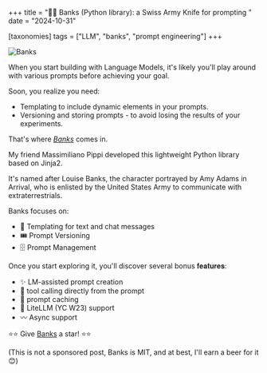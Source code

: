 +++
title = "👩‍🏫 Banks (Python library): a Swiss Army Knife for prompting	"
date = "2024-10-31"

[taxonomies]
tags = ["LLM", "banks", "prompt engineering"]
+++

![Banks](banks.gif)

When you start building with Language Models, it's likely you'll play around with various prompts before achieving your goal.

Soon, you realize you need:
- Templating to include dynamic elements in your prompts.
- Versioning and storing prompts - to avoid losing the results of your experiments.

That's where [*Banks*](https://github.com/masci/banks) comes in.

My friend Massimiliano Pippi developed this lightweight Python library based on Jinja2.

It's named after Louise Banks, the character portrayed by Amy Adams in Arrival, who is enlisted by the United States Army to communicate with extraterrestrials.

Banks focuses on:
- 📙 Templating for text and chat messages
- 🎟️ Prompt Versioning
- 🗄️ Prompt Management

Once you start exploring it, you'll discover several bonus 𝐟𝐞𝐚𝐭𝐮𝐫𝐞𝐬:
- ✨ LM-assisted prompt creation
- 🔧 tool calling directly from the prompt
- 💾 prompt caching
- 🚅 LiteLLM (YC W23) support
- 〰️ Async support


⭐⭐ Give [Banks](https://github.com/masci/banks) a star! ⭐⭐


(This is not a sponsored post, Banks is MIT, and at best, I'll earn a beer for it 😊)